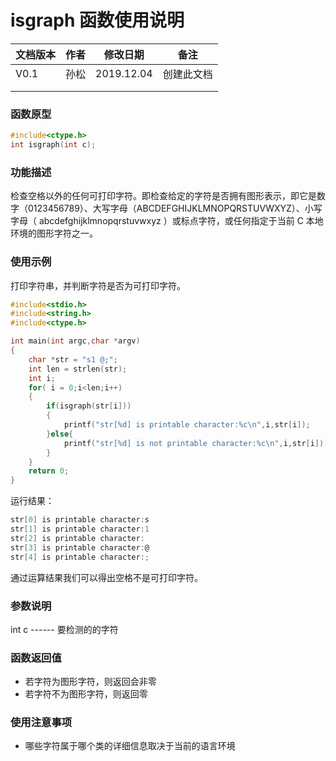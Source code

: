 # isgraph 函数使用说明





| **文档版本** | **作者** | **修改日期** | **备注**   |
| ------------ | -------- | ------------ | ---------- |
| V0.1         | 孙松   | 2019.12.04   | 创建此文档 |
|              |          |              |            |
|              |          |              |            |







### **函数原型**

```c
#include<ctype.h>
int isgraph(int c);
```



### **功能描述**

检查空格以外的任何可打印字符。即检查给定的字符是否拥有图形表示，即它是数字（0123456789）、大写字母（ABCDEFGHIJKLMNOPQRSTUVWXYZ）、小写字母（ abcdefghijklmnopqrstuvwxyz ）或标点字符，或任何指定于当前 C 本地环境的图形字符之一。





### **使用示例**

打印字符串，并判断字符是否为可打印字符。

```c
#include<stdio.h>
#include<string.h>
#include<ctype.h>

int main(int argc,char *argv)
{
	char *str = "s1 @;";
	int len = strlen(str);
	int i;
	for( i = 0;i<len;i++)
	{
		if(isgraph(str[i]))
		{
			printf("str[%d] is printable character:%c\n",i,str[i]);
		}else{
			printf("str[%d] is not printable character:%c\n",i,str[i]);
		}
	}
	return 0;
}
```

运行结果：

```c
str[0] is printable character:s
str[1] is printable character:1
str[2] is printable character:  
str[3] is printable character:@
str[4] is printable character:;
```

通过运算结果我们可以得出空格不是可打印字符。





### **参数说明**

int c ------ 要检测的的字符





### **函数返回值**

 - 若字符为图形字符，则返回会非零
 - 若字符不为图形字符，则返回零






### **使用注意事项**

- 哪些字符属于哪个类的详细信息取决于当前的语言环境